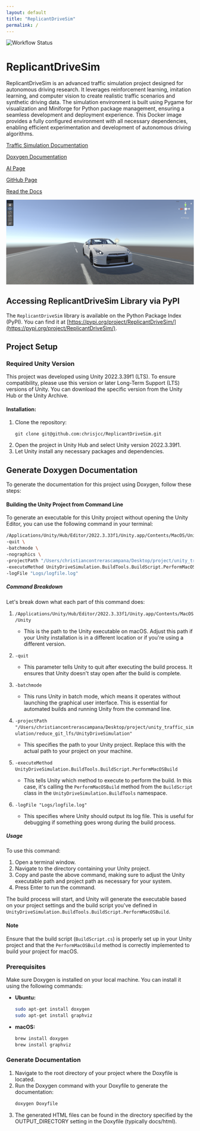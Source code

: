 ```yaml
---
layout: default
title: "ReplicantDriveSim"
permalink: /
---
```


![Workflow Status](https://github.com/chrisjcc/ReplicantDriveSim/actions/workflows/deploy-gh-pages.yml/badge.svg?branch=main)

# ReplicantDriveSim

ReplicantDriveSim is an advanced traffic simulation project designed for autonomous driving research. It leverages reinforcement learning, imitation learning, and computer vision to create realistic traffic scenarios and synthetic driving data. The simulation environment is built using Pygame for visualization and Miniforge for Python package management, ensuring a seamless development and deployment experience. This Docker image provides a fully configured environment with all necessary dependencies, enabling efficient experimentation and development of autonomous driving algorithms.

[Traffic Simulation Documentation](https://chrisjcc.github.io/ReplicantDriveSim/)

[Doxygen Documentation](https://chrisjcc.github.io/ReplicantDriveSim/External/docs/html/)

[AI Page](https://chrisjcc.github.io/ReplicantDriveSim/rl/)

[GitHub Page](https://github.com/chrisjcc/ReplicantDriveSim/)

[Read the Docs](https://replicantdrivesim.readthedocs.io/en/latest/)

![Nissan GTR](https://raw.githubusercontent.com/chrisjcc/ReplicantDriveSim/main/External/images/NISSAN-GTR_ReplicantDriveSim.png)

## Accessing ReplicantDriveSim Library via PyPI

The `ReplicantDriveSim` library is available on the Python Package Index (PyPI). You can find it at [https://pypi.org/project/ReplicantDriveSim/](https://pypi.org/project/ReplicantDriveSim/).

## Project Setup

### Required Unity Version

This project was developed using Unity 2022.3.39f1 (LTS). To ensure compatibility, please use this version or later Long-Term Support (LTS) versions of Unity. You can download the specific version from the Unity Hub or the Unity Archive.

#### Installation:

1. Clone the repository:
    ```shell
    git clone git@github.com:chrisjcc/ReplicantDriveSim.git
    ```
2. Open the project in Unity Hub and select Unity version 2022.3.39f1.
3. Let Unity install any necessary packages and dependencies.

## Generate Doxygen Documentation

To generate the documentation for this project using Doxygen, follow these steps:


#### Building the Unity Project from Command Line

To generate an executable for this Unity project without opening the Unity Editor, you can use the following command in your terminal:

```bash
/Applications/Unity/Hub/Editor/2022.3.33f1/Unity.app/Contents/MacOS/Unity \
-quit \
-batchmode \
-nographics \
-projectPath "/Users/christiancontrerascampana/Desktop/project/unity_traffic_simulation/reduce_git_lfs/UnityDriveSimulation" \
-executeMethod UnityDriveSimulation.BuildTools.BuildScript.PerformMacOSBuild \
-logFile "Logs/logfile.log"
```

##### Command Breakdown

Let's break down what each part of this command does:

1. `/Applications/Unity/Hub/Editor/2022.3.33f1/Unity.app/Contents/MacOS/Unity`
   - This is the path to the Unity executable on macOS. Adjust this path if your Unity installation is in a different location or if you're using a different version.

2. `-quit`
   - This parameter tells Unity to quit after executing the build process. It ensures that Unity doesn't stay open after the build is complete.

3. `-batchmode`
   - This runs Unity in batch mode, which means it operates without launching the graphical user interface. This is essential for automated builds and running Unity from the command line.

4. `-projectPath "/Users/christiancontrerascampana/Desktop/project/unity_traffic_simulation/reduce_git_lfs/UnityDriveSimulation"`
   - This specifies the path to your Unity project. Replace this with the actual path to your project on your machine.

5. `-executeMethod UnityDriveSimulation.BuildTools.BuildScript.PerformMacOSBuild`
   - This tells Unity which method to execute to perform the build. In this case, it's calling the `PerformMacOSBuild` method from the `BuildScript` class in the `UnityDriveSimulation.BuildTools` namespace.

6. `-logFile "Logs/logfile.log"`
   - This specifies where Unity should output its log file. This is useful for debugging if something goes wrong during the build process.

##### Usage

To use this command:

1. Open a terminal window.
2. Navigate to the directory containing your Unity project.
3. Copy and paste the above command, making sure to adjust the Unity executable path and project path as necessary for your system.
4. Press Enter to run the command.

The build process will start, and Unity will generate the executable based on your project settings and the build script you've defined in `UnityDriveSimulation.BuildTools.BuildScript.PerformMacOSBuild`.

#### Note

Ensure that the build script (`BuildScript.cs`) is properly set up in your Unity project and that the `PerformMacOSBuild` method is correctly implemented to build your project for macOS.


### Prerequisites

Make sure Doxygen is installed on your local machine. You can install it using the following commands:

- **Ubuntu:**
    ```bash
    sudo apt-get install doxygen
    sudo apt-get install graphviz
    ```
- **macOS:**
    ```bash
    brew install doxygen
    brew install graphviz
    ```

### Generate Documentation

1. Navigate to the root directory of your project where the Doxyfile is located.
2. Run the Doxygen command with your Doxyfile to generate the documentation:
    ```bash
    doxygen Doxyfile
    ```
3. The generated HTML files can be found in the directory specified by the OUTPUT_DIRECTORY setting in the Doxyfile (typically docs/html).
